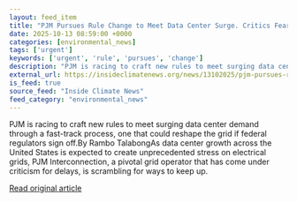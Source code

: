 ```yaml
---
layout: feed_item
title: "PJM Pursues Rule Change to Meet Data Center Surge. Critics Fear Gas Suppliers Could Benefit."
date: 2025-10-13 08:59:00 +0000
categories: [environmental_news]
tags: ['urgent']
keywords: ['urgent', 'rule', 'pursues', 'change']
description: "PJM is racing to craft new rules to meet surging data center demand through a fast-track process, one that could reshape the grid if federal regulators sign ..."
external_url: https://insideclimatenews.org/news/13102025/pjm-pursues-rule-change-to-meet-data-center-surge-critics-fear-gas-suppliers-could-benefit/
is_feed: true
source_feed: "Inside Climate News"
feed_category: "environmental_news"
---
```


PJM is racing to craft new rules to meet surging data center demand through a fast-track process, one that could reshape the grid if federal regulators sign off.By Rambo TalabongAs data center growth across the United States is expected to create unprecedented stress on electrical grids, PJM Interconnection, a pivotal grid operator that has come under criticism for delays, is scrambling for ways to keep up.

[Read original article](https://insideclimatenews.org/news/13102025/pjm-pursues-rule-change-to-meet-data-center-surge-critics-fear-gas-suppliers-could-benefit/)
